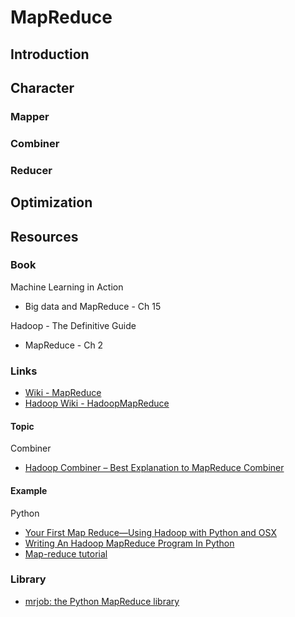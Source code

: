 # MapReduce

## Introduction

## Character

### Mapper

### Combiner

### Reducer

## Optimization

## Resources

### Book

Machine Learning in Action

* Big data and MapReduce - Ch 15

Hadoop - The Definitive Guide

* MapReduce - Ch 2

### Links

* [Wiki - MapReduce](https://en.wikipedia.org/wiki/MapReduce)
* [Hadoop Wiki - HadoopMapReduce](https://wiki.apache.org/hadoop/HadoopMapReduce)

#### Topic

Combiner

* [Hadoop Combiner – Best Explanation to MapReduce Combiner](https://data-flair.training/blogs/hadoop-combiner-tutorial/)

#### Example

Python

* [Your First Map Reduce—Using Hadoop with Python and OSX](https://medium.com/@rrfd/your-first-map-reduce-using-hadoop-with-python-and-osx-ca3b6f3dfe78)
* [Writing An Hadoop MapReduce Program In Python](https://www.michael-noll.com/tutorials/writing-an-hadoop-mapreduce-program-in-python/)
* [Map-reduce tutorial](https://researchcomputing.princeton.edu/computational-hardware/hadoop/mapred-tut)

### Library

* [mrjob: the Python MapReduce library](https://github.com/Yelp/mrjob)
